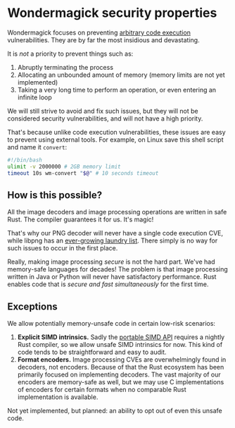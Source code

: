 # Wondermagick security properties

Wondermagick focuses on preventing [arbitrary code execution](https://en.wikipedia.org/wiki/Arbitrary_code_execution) vulnerabilities. They are by far the most insidious and devastating.

It is *not* a priority to prevent things such as:

1. Abruptly terminating the process
1. Allocating an unbounded amount of memory (memory limits are not yet implemented)
1. Taking a very long time to perform an operation, or even entering an infinite loop

We will still strive to avoid and fix such issues, but they will not be considered security vulnerabilities, and will not have a high priority.

That's because unlike code execution vulnerabilities, these issues are easy to prevent using external tools. For example, on Linux save this shell script and name it `convert`:

```bash
#!/bin/bash
ulimit -v 2000000 # 2GB memory limit
timeout 10s wm-convert "$@" # 10 seconds timeout
```

## How is this possible?

All the image decoders and image processing operations are written in safe Rust. The compiler guarantees it for us. It's magic!

That's why our PNG decoder will never have a single code execution CVE, while libpng has an [ever-growing laundry list](https://cve.mitre.org/cgi-bin/cvekey.cgi?keyword=libpng). There simply is no way for such issues to occur in the first place.

Really, making image processing *secure* is not the hard part. We've had memory-safe languages for decades! The problem is that image processing written in Java or Python will never have satisfactory performance. Rust enables code that is *secure and fast simultaneously* for the first time.

## Exceptions

We allow potentially memory-unsafe code in certain low-risk scenarios:

1. **Explicit SIMD intrinsics.** Sadly the [portable SIMD API](https://doc.rust-lang.org/stable/std/simd/index.html) requires a nightly Rust compiler, so we allow unsafe SIMD intrinsics for now. This kind of code tends to be straightforward and easy to audit.
1. **Format encoders.** Image processing CVEs are overwhelmingly found in decoders, not encoders. Because of that the Rust ecosystem has been primarily focused on implementing decoders. The vast majority of our encoders are memory-safe as well, but we may use C implementations of encoders for certain formats when no comparable Rust implementation is available.

Not yet implemented, but planned: an ability to opt out of even this unsafe code.
